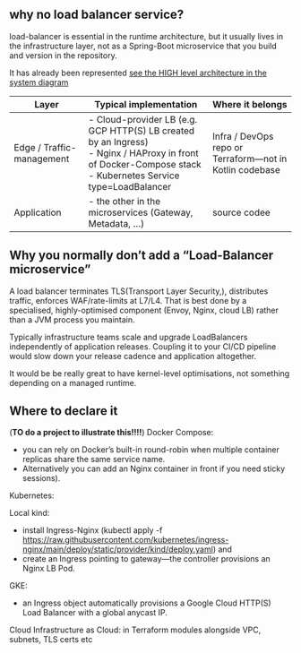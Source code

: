 ## why no load balancer service?

load-balancer is essential in the runtime architecture, but it usually lives in the infrastructure layer, 
not as a Spring-Boot microservice that you build and version in the repository. 

It has already been represented [see the HIGH level architecture in the system diagram](systemdesign.md)

| Layer                     | Typical implementation                                                                                                                                             | Where it belongs                                        |
|---------------------------|--------------------------------------------------------------------------------------------------------------------------------------------------------------------|---------------------------------------------------------|
| Edge / Traffic-management | - Cloud-provider LB (e.g. GCP HTTP(S) LB created by an Ingress)<br/>- Nginx / HAProxy in front of Docker-Compose stack <br/>- Kubernetes Service type=LoadBalancer | Infra / DevOps repo or Terraform—not in Kotlin codebase |
| Application               | - the other in the microservices (Gateway, Metadata, …)                                                                                                            | source codee                                            |


## Why you normally don’t add a “Load-Balancer microservice”
A load balancer terminates TLS(Transport Layer Security,), distributes traffic, enforces WAF/rate-limits at L7/L4. 
That is best done by a specialised, highly-optimised component (Envoy, Nginx, cloud LB) rather than a JVM process you maintain.

Typically infrastructure teams scale and upgrade LoadBalancers independently of application releases. 
Coupling it to your CI/CD pipeline would slow down your release cadence and application altogether.

It would be be really great to have kernel-level optimisations, not something depending on a managed runtime.

## Where to declare it
(**TO do a project to illustrate this!!!!**)
Docker Compose: 
 - you can rely on Docker’s built-in round-robin when multiple container replicas share the same service name.
 - Alternatively you can add an Nginx container in front if you need sticky sessions).

Kubernetes:

Local kind: 
- install Ingress-Nginx (kubectl apply -f https://raw.githubusercontent.com/kubernetes/ingress-nginx/main/deploy/static/provider/kind/deploy.yaml) and 
- create an Ingress pointing to gateway—the controller provisions an Nginx LB Pod.

GKE: 
- an Ingress object automatically provisions a Google Cloud HTTP(S) Load Balancer with a global anycast IP.

Cloud Infrastructure as Cloud:
in Terraform modules alongside VPC, subnets, TLS certs etc
